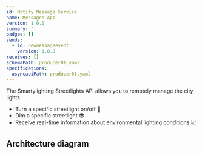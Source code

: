 ```yaml
---
id: Notify Message Service
name: Messages App
version: 1.0.0
summary: ''
badges: []
sends:
  - id: newmessageevent
    version: 1.0.0
receives: []
schemaPath: producer01.yaml
specifications:
  asyncapiPath: producer01.yaml
---
```

The Smartylighting Streetlights API allows you to remotely manage the city
lights.

* Turn a specific streetlight on/off 🌃
* Dim a specific streetlight 😎
* Receive real-time information about environmental lighting conditions 📈  

## Architecture diagram
<NodeGraph />
